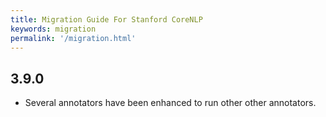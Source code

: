 ```yaml
---
title: Migration Guide For Stanford CoreNLP
keywords: migration
permalink: '/migration.html'
---
```


## 3.9.0

* Several annotators have been enhanced to run other other annotators.
